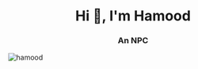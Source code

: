 <h1 align="center">Hi 👋, I'm Hamood</h1>
<h3 align="center">An NPC</h3>

<p align="left"> <img src="https://komarev.com/ghpvc/?username=hamood1337&label=Profile%20views&color=0e75b6&style=flat" alt="hamood" /> </p>
